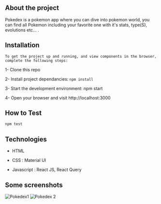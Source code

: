 ## About the project

Pokedex is a pokemon app where you can dive into pokemon world, you can find all Pokemon including your favorite one with it's stats, type(S), evolutions etc... .

## Installation

`To get the project up and running, and view components in the browser, complete the following steps:`

1- Clone this repo

2- Install project dependancies: `npm install`

3- Start the development environment: npm start

4- Open your browser and visit http://localhost:3000

## How to Test

```sh
npm test
```

## Technologies

- HTML

- CSS : Material UI

- Javascript : React JS, React Query

## Some screenshots

![Pokedex1](https://user-images.githubusercontent.com/17381734/162995140-287f58c4-c603-46b4-9d4b-1de806cc4d11.png)
![Pokedex 2](https://user-images.githubusercontent.com/17381734/162995118-82c41136-c9e2-4f2f-b0d5-5e7036138f4f.png)
